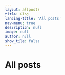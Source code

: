 ```yaml
---
layout: allposts
title: Blog
landing-title: 'All posts'
nav-menu: true
description: null
image: null
author: null
show_tile: false
---
```


<h1>All posts</h1>

